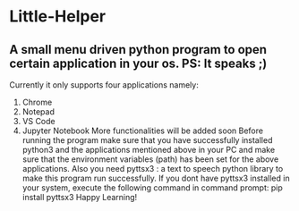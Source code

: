 # Little-Helper
## A small menu driven python program to open certain application in your os. PS: It speaks ;)
Currently it only supports four applications namely:
1. Chrome
2. Notepad
3. VS Code
4. Jupyter Notebook
More functionalities will be added soon
Before running the program make sure that you have successfully installed python3 and the applications mentioned above in your PC and make sure that the environment variables (path) has been set for the above applications.
Also you need pyttsx3 : a text to speech python library to make this program run successfully.
If you dont have pyttsx3 installed in your system, execute the following command in command prompt:
pip install pyttsx3
Happy Learning!
